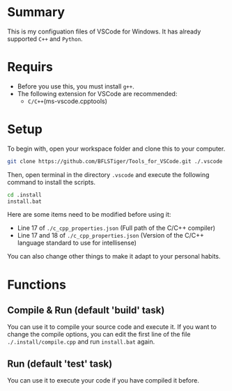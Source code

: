 # Summary
This is my configuation files of VSCode for Windows.
It has already supported `C++` and `Python`.

# Requirs
+ Before you use this, you must install `g++`.
+ The following extension for VSCode are recommended:
    + `C/C++`(ms-vscode.cpptools)

# Setup
To begin with, open your workspace folder and clone this to your computer.
```sh
git clone https://github.com/BFLSTiger/Tools_for_VSCode.git ./.vscode
```
Then, open terminal in the directory `.vscode` and execute the following command to install the scripts.
```sh
cd .install
install.bat
```

Here are some items need to be modified before using it:
+ Line 17 of `./c_cpp_properties.json` (Full path of the C/C++ compiler)
+ Line 17 and 18 of `./c_cpp_properties.json` (Version of the C/C++ language standard to use for intellisense)

You can also change other things to make it adapt to your personal habits.

# Functions
## Compile & Run (default 'build' task)
You can use it to compile your source code and execute it.
If you want to change the compile options, you can edit the first line of the file `./.install/compile.cpp` and run `install.bat` again.

## Run (default 'test' task)
You can use it to execute your code if you have compiled it before.